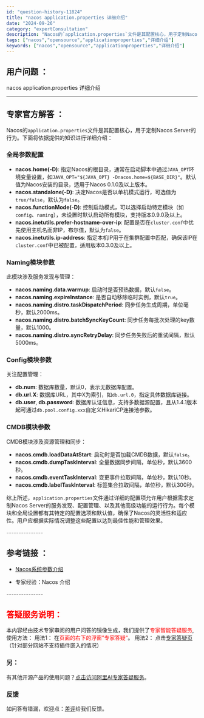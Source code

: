 ```yaml
---
id: "question-history-11824"
title: "nacos application.properties 详细介绍"
date: "2024-09-26"
category: "expertConsultation"
description: "Nacos的`application.properties`文件是其配置核心，用于定制Nacos Server的行为。下面将依据提供的知识进行详细介绍：### 全局参数配置- **nacos.home(-D)**: 指定Nacos的根目录，通常在启动脚本中通过`JAVA_OPT`环境变量设置，如`J"
tags: ["nacos","opensource","applicationproperties","详细介绍"]
keywords: ["nacos","opensource","applicationproperties","详细介绍"]
---
```


## 用户问题 ： 
 nacos application.properties 详细介绍  

---------------
## 专家官方解答 ：

Nacos的`application.properties`文件是其配置核心，用于定制Nacos Server的行为。下面将依据提供的知识进行详细介绍：

### 全局参数配置
- **nacos.home(-D)**: 指定Nacos的根目录，通常在启动脚本中通过`JAVA_OPT`环境变量设置，如`JAVA_OPT="${JAVA_OPT} -Dnacos.home=${BASE_DIR}"`。默认值为Nacos安装的目录，适用于Nacos 0.1.0及以上版本。
- **nacos.standalone(-D)**: 决定Nacos是否以单机模式运行，可选值为`true/false`，默认为`false`。
- **nacos.functionMode(-D)**: 控制启动模式，可以选择启动特定模块（如`config`、`naming`），未设置时默认启动所有模块，支持版本0.9.0及以上。
- **nacos.inetutils.prefer-hostname-over-ip**: 配置是否在`cluster.conf`中优先使用主机名而非IP，布尔值，默认为`false`。
- **nacos.inetutils.ip-address**: 指定本机IP用于在集群配置中匹配，确保该IP在`cluster.conf`中已被配置，适用版本0.3.0及以上。

### Naming模块参数
此模块涉及服务发现与管理：
- **nacos.naming.data.warmup**: 启动时是否预热数据，默认`false`。
- **nacos.naming.expireInstance**: 是否自动移除临时实例，默认`true`。
- **nacos.naming.distro.taskDispatchPeriod**: 同步任务生成周期，单位毫秒，默认2000ms。
- **nacos.naming.distro.batchSyncKeyCount**: 同步任务每批次处理的key数量，默认1000。
- **nacos.naming.distro.syncRetryDelay**: 同步任务失败后的重试间隔，默认5000ms。

### Config模块参数
关注配置管理：
- **db.num**: 数据库数量，默认0，表示无数据库配置。
- **db.url.X**: 数据库URL，其中X为索引，如`db.url.0`，指定具体数据库链接。
- **db.user**, **db.password**: 数据库认证信息，支持多数据源配置，且从1.4.1版本起可通过`db.pool.config.xxx`自定义HikariCP连接池参数。

### CMDB模块参数
CMDB模块涉及资源管理和同步：
- **nacos.cmdb.loadDataAtStart**: 启动时是否加载CMDB数据，默认`false`。
- **nacos.cmdb.dumpTaskInterval**: 全量数据同步间隔，单位秒，默认3600秒。
- **nacos.cmdb.eventTaskInterval**: 变更事件拉取间隔，单位秒，默认10秒。
- **nacos.cmdb.labelTaskInterval**: 标签集合拉取间隔，单位秒，默认300秒。

综上所述，`application.properties`文件通过详细的配置项允许用户根据需求定制Nacos Server的服务发现、配置管理、以及其他高级功能的运行行为。每个模块和全局设置都有其特定的配置选项和默认值，确保了Nacos的灵活性和适应性。用户应根据实际情况调整这些配置以达到最佳性能和管理效果。


<font color="#949494">---------------</font> 


## 参考链接 ：

* [Nacos系统参数介绍](https://nacos.io/docs/latest/guide/admin/system-configurations)
 
 * 专家经验：Nacos 介绍 


 <font color="#949494">---------------</font> 
 


## <font color="#FF0000">答疑服务说明：</font> 

本内容经由技术专家审阅的用户问答的镜像生成，我们提供了<font color="#FF0000">专家智能答疑服务</font>,使用方法：
用法1： 在<font color="#FF0000">页面的右下的浮窗”专家答疑“</font>。
用法2： 点击[专家答疑页](https://answer.opensource.alibaba.com/docs/intro)（针对部分网站不支持插件嵌入的情况）
### 另：


有其他开源产品的使用问题？[点击访问阿里AI专家答疑服务](https://answer.opensource.alibaba.com/docs/intro)。
### 反馈
如问答有错漏，欢迎点：[差评](https://ai.nacos.io/user/feedbackByEnhancerGradePOJOID?enhancerGradePOJOId=13811)给我们反馈。
